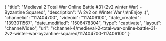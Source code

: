 {
    "title": "Medieval 2 Total War Online Battle #31 (2v2 winter War) - Byzantine Squared",
    "description": "A 2v2 on Winter War \n\nEnjoy :)",
    "channelid": "117404700",
    "videoid": "117406100",
    "date_created": "1393011567",
    "date_modified": "1506478304",
    "type": "captivate",
    "layout": "channelVideo",
    "url": "\/channel-4\/medieval-2-total-war-online-battle-31-2v2-winter-war-byzantine-squared\/117404700-117406100"
}